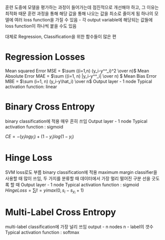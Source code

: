 
훈련 도중에 모델을 평가하는 과정이 들어가는데
점진적으로 개선해야 하고, 그 이유는 최적화 때문
훈련 과정을 통해 해당 값을 통해 나오는 값을 최소로 줄이게 됨
하나의 모델에 여러 loss function을 가질 수 있음 - 각 output variable에 해당되는 값들에 loss function이 하나씩 붙을 수도 있음

대체로 Regression, Classification을 위한 함수들이 많은 편

# Regression Losses
Mean squared Error MSE = $\sum ((i=1,n) (y_i-y^^_i)^2 \over n)$
Mean Absolute Error MAE = $\sum ((i=1, n) |y_i-y^^_i| \over n) $
Mean Bias Error MBE = $\sum (i=1, n) (y_i-y\hat_i) \over n$
Output layer - 1 node
Typical activation function: linear

# Binary Cross Entropy
binary classification에 적용
매우 흔히 쓰임
Output layer - 1 node
Typical activation function : sigmoid

$CE = -(y_i logy_i)+(1-y_i)log(1-y_i)$

# Hinge Loss
SVM loss로도 부름
binary classification에 적용
maximum margin classifier을 사용할 때 많이 쓰임, 두 가지를 분류할 때 데이터에서 가장 멀리 떨어진 구분 선을 긋도록 할 때
Output layer - 1 node
Typical activation function : sigmoid
$HingeLoss = \sum j!=yi max(0, s_i-s_y_i+1)$

# Multi-Label Cross Entropy
multi-label classification에 가장 널리 쓰임
output - n nodes n - label의 갯수
Typical activation function : softmax


